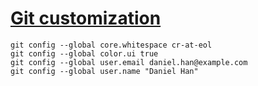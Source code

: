 # [Git customization](http://git-scm.com/book/en/Customizing-Git-Git-Configuration)


```
git config --global core.whitespace cr-at-eol
git config --global color.ui true
git config --global user.email daniel.han@example.com
git config --global user.name "Daniel Han"
```
